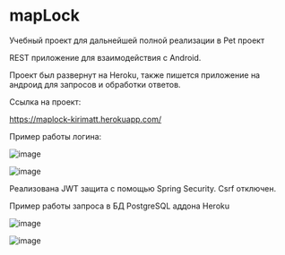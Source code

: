 # mapLock

Учебный проект для дальнейшей полной реализации в Pet проект

REST приложение для взаимодействия с Android.

Проект был развернут на Heroku, также пишется приложение на андроид для запросов и обработки ответов.

Ссылка на проект:

https://maplock-kirimatt.herokuapp.com/

Пример работы логина:

![image](https://user-images.githubusercontent.com/58257256/161417637-16371d97-d8c3-413d-a501-602401a8b2f8.png)

![image](https://user-images.githubusercontent.com/58257256/161417702-3d9aa6b4-2b9a-4e34-861c-cb035c9799e6.png)

Реализована JWT защита с помощью Spring Security. Csrf отключен.

Пример работы запроса в БД PostgreSQL аддона Heroku

![image](https://user-images.githubusercontent.com/58257256/161418015-42dac93b-5498-4160-a8fb-28d443282cd3.png)

![image](https://user-images.githubusercontent.com/58257256/161418059-5ed8fb18-70c2-498e-8ecd-2a4e59b52c1b.png)



